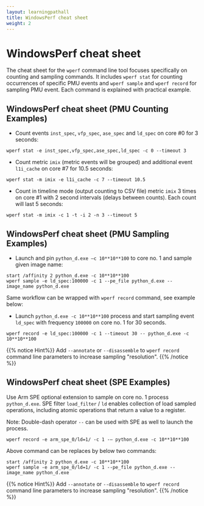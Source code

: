 ```yaml
---
layout: learningpathall
title: WindowsPerf cheat sheet
weight: 2
---
```


# WindowsPerf cheat sheet

The cheat sheet for the `wperf` command line tool focuses specifically on counting and sampling commands. It includes `wperf stat` for counting occurrences of specific PMU events and `wperf sample` and `wperf record` for sampling PMU event. Each command is explained with practical example.

## WindowsPerf cheat sheet (PMU Counting Examples)

- Count events `inst_spec`, `vfp_spec`, `ase_spec` and `ld_spec` on core #0 for 3 seconds:

```command
wperf stat -e inst_spec,vfp_spec,ase_spec,ld_spec -c 0 --timeout 3
```

- Count metric `imix` (metric events will be grouped) and additional event `l1i_cache` on core #7 for 10.5 seconds:

```command
wperf stat -m imix -e l1i_cache -c 7 --timeout 10.5
```

- Count in timeline mode (output counting to CSV file) metric `imix` 3 times on core #1 with 2 second intervals (delays between counts). Each count will last 5 seconds:

```command
wperf stat -m imix -c 1 -t -i 2 -n 3 --timeout 5
```

## WindowsPerf cheat sheet (PMU Sampling Examples)

- Launch and pin `python_d.exe –c 10**10**100` to core no. 1 and sample given image name:

```command
start /affinity 2 python_d.exe -c 10**10**100
wperf sample -e ld_spec:100000 -c 1 --pe_file python_d.exe --image_name python_d.exe
```

Same workflow can be wrapped with `wperf record` command, see example below:

- Launch `python_d.exe -c 10**10**100` process and start sampling event `ld_spec` with frequency `100000` on core no. 1 for 30 seconds.

```command
wperf record -e ld_spec:100000 -c 1 --timeout 30 -- python_d.exe -c 10**10**100
```

{{% notice Hint%}}
Add `--annotate` or `--disassemble` to `wperf record` command line parameters to increase sampling "resolution".
{{% /notice %}}

## WindowsPerf cheat sheet (SPE Examples)

Use Arm SPE optional extension to sample on core no. 1 process `python_d.exe`. SPE filter `load_filter` / `ld` enables collection of load sampled operations, including atomic operations that return a value to a register.

Note: Double-dash operator `--` can be used with SPE as well to launch the process.

```command
wperf record -e arm_spe_0/ld=1/ -c 1 -– python_d.exe -c 10**10**100
```

Above command can be replaces by below two commands:

```command
start /affinity 2 python_d.exe -c 10**10**100
wperf sample -e arm_spe_0/ld=1/ -c 1 --pe_file python_d.exe --image_name python_d.exe
```

{{% notice Hint%}}
Add `--annotate` or `--disassemble` to `wperf record` command line parameters to increase sampling "resolution".
{{% /notice %}}
